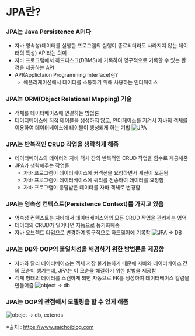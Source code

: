 # JPA란?

### JPA는 Java Persistence API다
 - 자바 영속성(데이터를 실행한 프로그램의 실행이 종료되더라도 사라지지 않는 데이터의 특성) API라는 의미 
 - 자바 프로그램에서 하드디스크(DBMS)에 기록하여 영구적으로 기록할 수 있는 환경을 제공하는 API
 - API(Applictaion Programming Interface)란?
   - 애플리케이션에서 데이터를 소통하기 위해 사용하는 인터페이스

### JPA는 ORM(Object Relational Mapping) 기술
 - 객체를 데이터베이스에 연결하는 방법론
 - 데이터베이스에 직접 테이블을 생성하지 않고, 인터페이스를 지켜서 자바의 객체를 이용하여 데이터베이스에 테이블이 생성되게 하는 기법
![JPA](https://www.saichoiblog.com/wp-content/uploads/2021/11/ORM.jpg)

### JPA는 반복적인 CRUD 작업을 생략하게 해줌
 - 데이터베이스의 데이터와 자바 객체 간의 반복적인 CRUD 작업을 함수로 제공해줌
 - JPA가 생략해주는 작업들
   - 자바 프로그램이 데이터베이스에 커넥션을 요청하면서 세션이 오픈됨
   - 자바 프로그램이 데이터베이스에 쿼리를 전송하여 데이터를 요청함
   - 자바 프로그램이 응답받은 데이터를 자바 객체로 변경함

### JPA는 영속성 컨텍스트(Persistence Context)를 가지고 있음
 - 영속성 컨텍스트는 자바에서 데이터베이스와의 모든 CRUD 작업을 관리하는 영역
 - 데이터의 CRUD가 일어나면 자동으로 동기화해줌
 - 자바 오브젝트 타입으로 변경하여 영구적으로 하드웨어에 기록함
![JPA -> DB](https://www.saichoiblog.com/wp-content/uploads/2021/11/Persistence-Context.jpg)

### JPA는 DB와 OOP의 불일치성을 해경하기 위한 방법론을 제공함
 - 자바와 달리 데이터베이스는 객체 저장 불가능하기 때문에 자바와 데이터베이스 간의 모순이 생기는데, JPA는 이 모순을 해결하기 위한 방법을 제공함
 - 객체 형태의 데이터를 스캔하게 되면 자동으로 FK를 생성하여 데이터베이스 칼럼을 만들어줌
![object -> db](https://www.saichoiblog.com/wp-content/uploads/2021/11/OOP-e1637809860758.jpg)

### JPA는 OOP의 관점에서 모델링을 할 수 있게 해줌
![obejct -> db, extends](https://www.saichoiblog.com/wp-content/uploads/2021/11/OOP-modeling.jpg)

※출처 : https://www.saichoiblog.com

